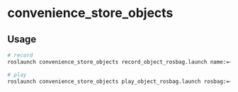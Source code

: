 # convenience_store_objects

## Usage


```bash
# record
roslaunch convenience_store_objects record_object_rosbag.launch name:=<object name>

# play
roslaunch convenience_store_objects play_object_rosbag.launch rosbag:=<bag file>
```
